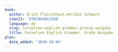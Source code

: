 ```yaml
---
book:
  author: Erich Fleischhack,Hellmut Schwarz
  isbn13: '9783464053348'
  language: de
  slug: cornelsen-english-grammar-grosse-ausgabe
  title: Cornelsen English Grammar. Große Ausgabe
plan:
  date_added: '2020-10-04'
---
```


